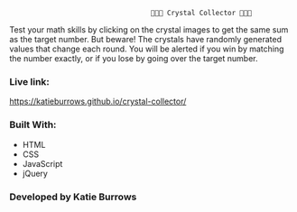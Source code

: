                                        💎💎💎 Crystal Collector 💎💎💎

Test your math skills by clicking on the crystal images to get the same sum as the target number.  But beware!  The crystals have randomly generated values that change each round.  You will be alerted if you win by matching the number exactly, or if you lose by going over the target number.

### Live link:
https://katieburrows.github.io/crystal-collector/

### Built With:
* HTML
* CSS
* JavaScript
* jQuery

### Developed by Katie Burrows

